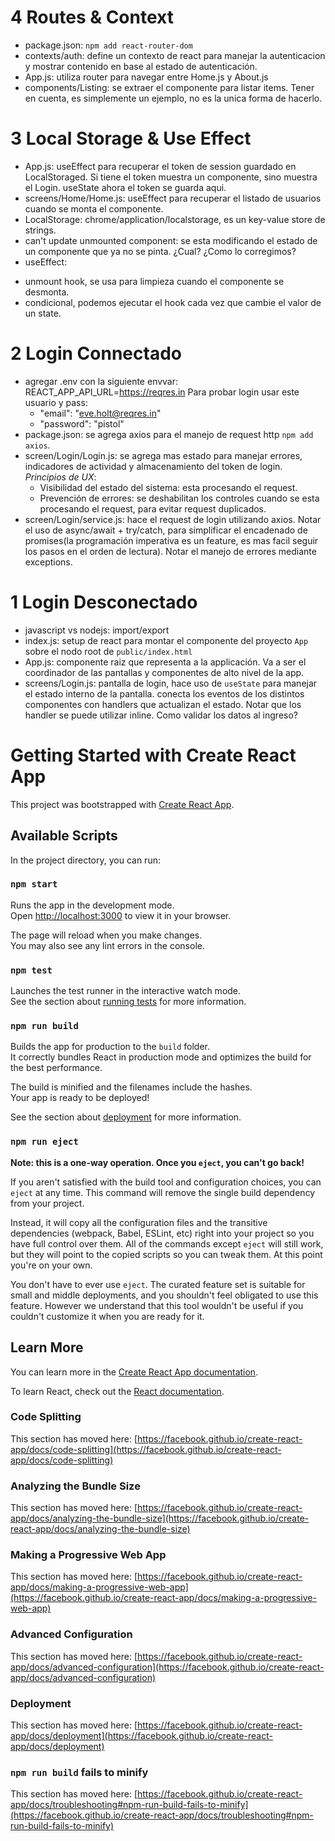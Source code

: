 # 4 Routes & Context
* package.json: `npm add react-router-dom`
* contexts/auth: define un contexto de react para manejar la autenticacion y mostrar contenido en base al estado de autenticación.
* App.js: utiliza router para navegar entre Home.js y About.js
* components/Listing: se extraer el componente para listar items. Tener en cuenta, es simplemente un ejemplo, no es la unica forma de hacerlo. 

# 3 Local Storage & Use Effect
* App.js: useEffect para recuperar el token de session guardado en LocalStoraged. Si tiene el token muestra un componente, sino muestra el Login.
useState ahora el token se guarda aqui.
* screens/Home/Home.js: useEffect para recuperar el listado de usuarios cuando se monta el componente.
* LocalStorage: chrome/application/localstorage, es un key-value store de strings.
* can't update unmounted component: se esta modificando el estado de un componente que ya no se pinta. 
¿Cual? ¿Como lo corregimos?
* useEffect: 
 - unmount hook, se usa para limpieza cuando el componente se desmonta.
 - condicional, podemos ejecutar el hook cada vez que cambie el valor de un state.
 

# 2 Login Connectado
* agregar .env con la siguiente envvar:
  REACT_APP_API_URL=https://reqres.in
  Para probar login usar este usuario y pass:
   * "email": "eve.holt@reqres.in"
   * "password": "pistol"
* package.json: se agrega axios para el manejo de request http `npm add axios`.
* screen/Login/Login.js: se agrega mas estado para manejar errores, indicadores de actividad y almacenamiento del token de login. 
*Principios de UX*: 
    - Visibilidad del estado del sistema: esta procesando el request.
    - Prevención de errores: se deshabilitan los controles cuando se esta procesando el request, para evitar request duplicados.
* screen/Login/service.js: hace el request de login utilizando axios. 
Notar el uso de async/await + try/catch, para simplificar el encadenado de promises(la programación imperativa es un feature, es mas facil seguir los pasos en el orden de lectura). 
Notar el manejo de errores mediante exceptions.

# 1 Login Desconectado
* javascript vs nodejs: import/export
* index.js: setup de react para montar el componente del proyecto `App` sobre el nodo root de `public/index.html`
* App.js: componente raiz que representa a la applicación.
Va a ser el coordinador de las pantallas y componentes de alto nivel de la app. 
* screens/Login.js: pantalla de login, hace uso de `useState` para manejar el estado interno de la pantalla.
conecta los eventos de los distintos componentes con handlers que actualizan el estado.
Notar que los handler se puede utilizar inline.
Como validar los datos al ingreso?

# Getting Started with Create React App

This project was bootstrapped with [Create React App](https://github.com/facebook/create-react-app).

## Available Scripts

In the project directory, you can run:

### `npm start`

Runs the app in the development mode.\
Open [http://localhost:3000](http://localhost:3000) to view it in your browser.

The page will reload when you make changes.\
You may also see any lint errors in the console.

### `npm test`

Launches the test runner in the interactive watch mode.\
See the section about [running tests](https://facebook.github.io/create-react-app/docs/running-tests) for more information.

### `npm run build`

Builds the app for production to the `build` folder.\
It correctly bundles React in production mode and optimizes the build for the best performance.

The build is minified and the filenames include the hashes.\
Your app is ready to be deployed!

See the section about [deployment](https://facebook.github.io/create-react-app/docs/deployment) for more information.

### `npm run eject`

**Note: this is a one-way operation. Once you `eject`, you can't go back!**

If you aren't satisfied with the build tool and configuration choices, you can `eject` at any time. This command will remove the single build dependency from your project.

Instead, it will copy all the configuration files and the transitive dependencies (webpack, Babel, ESLint, etc) right into your project so you have full control over them. All of the commands except `eject` will still work, but they will point to the copied scripts so you can tweak them. At this point you're on your own.

You don't have to ever use `eject`. The curated feature set is suitable for small and middle deployments, and you shouldn't feel obligated to use this feature. However we understand that this tool wouldn't be useful if you couldn't customize it when you are ready for it.

## Learn More

You can learn more in the [Create React App documentation](https://facebook.github.io/create-react-app/docs/getting-started).

To learn React, check out the [React documentation](https://reactjs.org/).

### Code Splitting

This section has moved here: [https://facebook.github.io/create-react-app/docs/code-splitting](https://facebook.github.io/create-react-app/docs/code-splitting)

### Analyzing the Bundle Size

This section has moved here: [https://facebook.github.io/create-react-app/docs/analyzing-the-bundle-size](https://facebook.github.io/create-react-app/docs/analyzing-the-bundle-size)

### Making a Progressive Web App

This section has moved here: [https://facebook.github.io/create-react-app/docs/making-a-progressive-web-app](https://facebook.github.io/create-react-app/docs/making-a-progressive-web-app)

### Advanced Configuration

This section has moved here: [https://facebook.github.io/create-react-app/docs/advanced-configuration](https://facebook.github.io/create-react-app/docs/advanced-configuration)

### Deployment

This section has moved here: [https://facebook.github.io/create-react-app/docs/deployment](https://facebook.github.io/create-react-app/docs/deployment)

### `npm run build` fails to minify

This section has moved here: [https://facebook.github.io/create-react-app/docs/troubleshooting#npm-run-build-fails-to-minify](https://facebook.github.io/create-react-app/docs/troubleshooting#npm-run-build-fails-to-minify)
